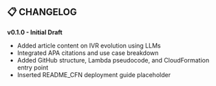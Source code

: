 ## 📋 CHANGELOG

**v0.1.0 - Initial Draft**

* Added article content on IVR evolution using LLMs
* Integrated APA citations and use case breakdown
* Added GitHub structure, Lambda pseudocode, and CloudFormation entry point
* Inserted README\_CFN deployment guide placeholder

